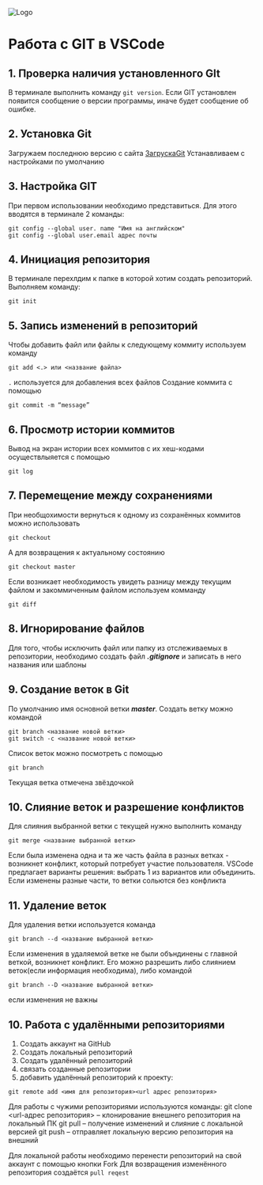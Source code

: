 ![Logo](<logo git.png>)
# Работа с GIT в VSCode
## 1. Проверка наличия установленного GIt
В терминале выполнить команду `git version`.
Если GIT установлен появится сообщение о версии программы, иначе будет сообщение об ошибке.
## 2. Установка Git
Загружаем последнюю версию с сайта [ЗагрускаGit](https://git-scm.com/download/win)
Устанавливаем с настройками по умолчанию
## 3. Настройка GIT
При первом использовании необходимо представиться. Для этого вводятся в терминале 2 команды:
```
git config --global user. name "Имя на английском"
git config --global user.email адрес почты
```
## 4. Инициация репозитория
В терминале перехлдим к папке в которой хотим создать репозиторий. Выполняем команду:
```
git init
```
## 5. Запись изменений в репозиторий
Чтобы добавить файл или файлы к следующему коммиту используем команду
```
git add <.> или <название файла>
```
`.` используется для добавления всех файлов
Cоздание коммита с помощью
```
git commit -m “message”
```
## 6. Просмотр истории коммитов
Вывод на экран истории всех коммитов с их хеш-кодами осуществлыяется с помощью 
```
git log
```
## 7. Перемещение между сохранениями
При необщохимости вернуться к одному из сохранённых коммитов можно использовать
```
git checkout
```
А для возвращения к актуальному состоянию
```
git checkout master
```
Если возникает необходимость увидеть разницу между текущим файлом и закоммиченным файлом используем комманду
```
git diff
```
## 8. Игнорирование файлов
Для того, чтобы исключить файл или папку из отслеживаемых в репозитории, необходимо создать файл ***.gitignore*** и записать в него названия или шаблоны
## 9. Создание веток в Git
По умолчанию имя основной ветки ***master***.
Создать ветку можно командой 
```
git branch <название новой ветки>
git switch -c <название новой ветки>
```
Список веток можно посмотреть с помощью
```
git branch
```
Текущая ветка отмечена звёздочкой 
## 10. Слияние веток и разрешение конфликтов
Для слияния выбранной ветки с текущей нужно выполнить команду 
```
git merge <название выбранной ветки>
```
Если была изменена одна и та же часть файла в разных ветках - возникнет конфликт, который потребует участие пользователя. VSCode предлагает варианты решения: выбрать 1 из вариантов или объединить.
Если изменены разные части, то ветки сольются без конфликта
## 11. Удаление веток
Для удаления ветки используется команда
```
git branch --d <название выбранной ветки>
```
Если изменения в удаляемой ветке не были объндинены с главной веткой, возникнет конфликт. Его можно разрешить либо слиянием веток(если информация необходима), либо командой 
```
git branch --D <название выбранной ветки>
```
если изменения не важны
## 10. Работа с удалёнными репозиториями
1. Создать аккаунт на GitHub
2. Создать локальный репозиторий
3. Создать удалённый репозиторий
4. связать созданные репозитории
5. добавить удалённый репозиторий к проекту:
```
git remote add <имя для репозитория><url адрес репозитория>
```
Для работы с чужими репозиториями используются команды:
git clone <url-адрес репозитория> – клонирование внешнего репозитория на 
локальный ПК
git pull – получение изменений и слияние с локальной версией
git push – отправляет локальную версию репозитория на внешний

Для локальной работы необходимо перенести репозиторий на свой аккаунт с помощью кнопки Fork
Для возвращения изменённого репозитория создаётся `pull reqest`